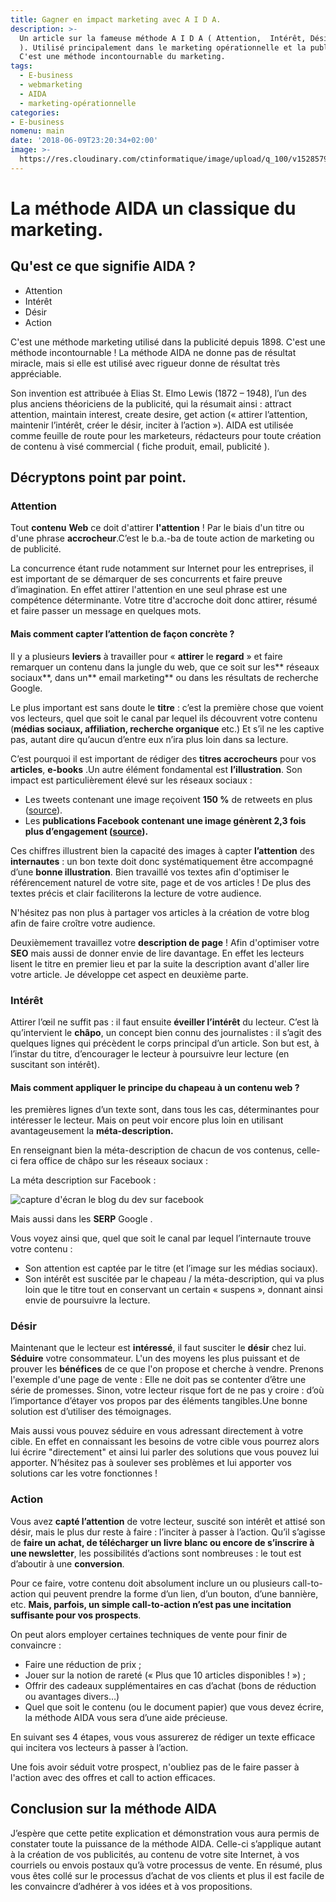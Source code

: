 ```yaml
---
title: Gagner en impact marketing avec A I D A.
description: >-
  Un article sur la fameuse méthode A I D A ( Attention,  Intérêt, Désir, Action
  ). Utilisé principalement dans le marketing opérationnelle et la publicité.
  C'est une méthode incontournable du marketing.
tags: 
  - E-business
  - webmarketing
  - AIDA
  - marketing-opérationnelle
categories: 
- E-business
nomenu: main
date: '2018-06-09T23:20:34+02:00'
image: >-
  https://res.cloudinary.com/ctinformatique/image/upload/q_100/v1528579691/blog/visuel_aida.jpg
---
```

# La méthode AIDA un classique du marketing.

## Qu'est ce que signifie AIDA ?

* Attention
* Intérêt
* Désir
* Action

C'est une méthode marketing utilisé dans la publicité depuis 1898. C'est une méthode incontournable ! La méthode AIDA ne donne pas de résultat miracle, mais si elle est utilisé avec rigueur donne de résultat très appréciable. 

Son invention est attribuée à Elias St. Elmo Lewis (1872 – 1948), l’un des plus anciens théoriciens de la publicité, qui la résumait ainsi : attract attention, maintain interest, create desire, get action (« attirer l’attention, maintenir l’intérêt, créer le désir, inciter à l’action »). AIDA est utilisée comme feuille de route pour les marketeurs, rédacteurs pour toute création de contenu à visé commercial ( fiche produit, email, publicité ).

## Décryptons point par point.

### Attention

Tout **contenu** **Web** ce doit d'attirer **l'attention** ! Par le biais d'un titre ou d'une phrase **accrocheur**.C’est le b.a.-ba de toute action de marketing ou de publicité.

La concurrence étant rude notamment sur Internet pour les entreprises, il est important de se démarquer de ses concurrents et faire preuve d’imagination. En effet attirer l'attention en une seul phrase est une compétence déterminante. Votre titre d'accroche doit donc attirer, résumé et faire passer un message en quelques mots.

#### Mais comment capter l’attention de façon concrète ?

Il y a plusieurs **leviers** à travailler pour « **attirer** le **regard** » et faire remarquer un contenu dans la jungle du web, que ce soit sur les** réseaux sociaux**, dans un** email marketing** ou dans les résultats de recherche Google.

Le plus important est sans doute le **titre** : c’est la première chose que voient vos lecteurs, quel que soit le canal par lequel ils découvrent votre contenu (**médias sociaux, affiliation, recherche organique** etc.) Et s’il ne les captive pas, autant dire qu’aucun d’entre eux n’ira plus loin dans sa lecture.

C’est pourquoi il est important de rédiger des **titres accrocheurs** pour vos **articles**, **e-books** .Un autre élément fondamental est **l’illustration**. Son impact est particulièrement élevé sur les réseaux sociaux :

* Les tweets contenant une image reçoivent **150 %** de retweets en plus ([source](https://blog.bufferapp.com/the-power-of-twitters-new-expanded-images-and-how-to-make-the-most-of-it)).
* Les **publications Facebook contenant une image génèrent 2,3 fois plus d’engagement (**[**source**](http://buzzsumo.com/blog/how-to-massively-boost-your-blog-traffic-with-these-5-awesome-image-stats/#gs.F=uzxAg)**).**

Ces chiffres illustrent bien la capacité des images à capter **l’attention** des **internautes** : un bon texte doit donc systématiquement être accompagné d’une **bonne illustration**. Bien travaillé vos textes afin d'optimiser le référencement naturel de votre site, page et de vos articles ! De plus des textes précis et clair faciliterons la lecture de votre audience. 

N'hésitez pas non plus à partager vos articles à la création de votre blog afin de faire croître votre audience.

Deuxièmement travaillez votre **description de page** ! Afin d'optimiser votre **SEO** mais aussi de donner envie de lire davantage. En effet les lecteurs lisent le titre en premier lieu et par la suite la description avant d'aller lire votre article. Je développe cet aspect en deuxième parte.

### Intérêt

Attirer l’œil ne suffit pas : il faut ensuite **éveiller l’intérêt** du lecteur.
C’est là qu’intervient le **châpo**, un concept bien connu des journalistes : il s’agit des quelques lignes qui précèdent le corps principal d’un article.
Son but est, à l’instar du titre, d’encourager le lecteur à poursuivre leur lecture (en suscitant son intérêt).

#### Mais comment appliquer le principe du chapeau à un contenu web ?

 les premières lignes d’un texte sont, dans tous les cas, déterminantes pour intéresser le lecteur.
Mais on peut voir encore plus loin en utilisant avantageusement la **méta-description.**

En renseignant bien la méta-description de chacun de vos contenus, celle-ci fera office de châpo sur les réseaux sociaux :

La méta description sur Facebook : 

![capture d'écran le blog du dev sur facebook](https://res.cloudinary.com/ctinformatique/image/upload/c_scale,q_100,w_257/v1528581061/blog/capture_description_facebook.png)

Mais aussi dans les **SERP** Google .

Vous voyez ainsi que, quel que soit le canal par lequel l’internaute trouve votre contenu :

* Son attention est captée par le titre (et l’image sur les médias sociaux).
* Son intérêt est suscitée par le chapeau / la méta-description, qui va plus loin que le titre tout en conservant un certain « suspens », donnant ainsi envie de poursuivre la lecture.

### Désir

Maintenant que le lecteur est **intéressé**, il faut susciter le **désir** chez lui. **Séduire** votre consommateur.
L'un des moyens les plus puissant et de prouver les **bénéfices** de ce que l'on propose et cherche à vendre. 
Prenons l'exemple d'une page de vente : Elle ne doit pas se contenter d’être une série de promesses. Sinon, votre lecteur risque fort de ne pas y croire : d’où l’importance d’étayer vos propos par des éléments tangibles.Une bonne solution est d’utiliser des témoignages.

Mais aussi vous pouvez séduire en vous adressant directement à votre cible.  En effet en connaissant les besoins de votre cible vous pourrez alors lui écrire "directement" et ainsi lui parler des solutions que vous pouvez lui apporter. N’hésitez pas à soulever ses problèmes et lui apporter vos solutions car les votre fonctionnes !

### Action

Vous avez **capté l’attention** de votre lecteur, suscité son intérêt et attisé son désir, mais le plus dur reste à faire : l’inciter à passer à l’action.
Qu’il s’agisse de **faire un achat, de télécharger un livre blanc ou encore de s’inscrire à une newsletter**, les possibilités d’actions sont nombreuses : le tout est d’aboutir à une **conversion**.

Pour ce faire, votre contenu doit absolument inclure un ou plusieurs call-to-action qui peuvent prendre la forme d’un lien, d’un bouton, d’une bannière, etc. **Mais, parfois, un simple call-to-action n’est pas une incitation suffisante pour vos prospects**.

On peut alors employer certaines techniques de vente pour finir de convaincre :

* Faire une réduction de prix ;
* Jouer sur la notion de rareté (« Plus que 10 articles disponibles ! ») ;
* Offrir des cadeaux supplémentaires en cas d’achat (bons de réduction ou avantages divers…)
* Quel que soit le contenu (ou le document papier) que vous devez écrire, la méthode AIDA vous sera d’une aide précieuse.

En suivant ses 4 étapes, vous vous assurerez de rédiger un texte efficace qui incitera vos lecteurs à passer à l’action.

Une fois avoir séduit votre prospect, n'oubliez pas de le faire passer à l'action avec des offres et call to action efficaces.



## Conclusion sur la méthode AIDA

J’espère que cette petite explication et démonstration vous aura permis de constater toute la puissance de la méthode AIDA. Celle-ci s’applique autant à la création de vos publicités, au contenu de votre site Internet, à vos courriels ou envois postaux qu’à votre processus de vente. En résumé, plus vous êtes collé sur le processus d’achat de vos clients et plus il est facile de les convaincre d’adhérer à vos idées et à vos propositions.
